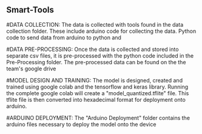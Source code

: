 ## Smart-Tools
#DATA COLLECTION:
The data is collected with tools found in the data collection folder. These include arduino code for collecting the data. Python code to send data from arduino to python and 

#DATA PRE-PROCESSING:
Once the data is collected and stored into separate csv files, it is pre-processed with the python code included in the Pre-Processing folder. The pre-processed data can be found on the the team's google drive

#MODEL DESIGN AND TRAINING:
The model is designed, created and trained using google colab and the tensorflow and keras library. Running the complete google colab will create a "model_quantized.tflite" file. This tflite file is then converted into hexadecimal format for deployment onto arduino.

#ARDUINO DEPLOYMENT:
The "Arduino Deployment" folder contains the arduino files necessary to deploy the model onto the device

 
